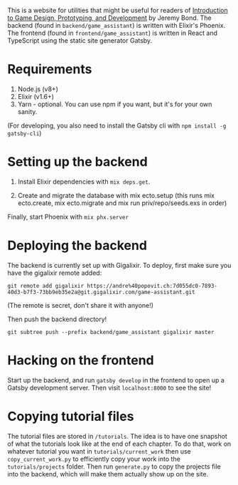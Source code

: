 This is a website for utilities that might be useful for readers of [Introduction to Game Design, Prototyping, and Development](http://book.prototools.net/) by Jeremy Bond. The backend (found in `backend/game_assistant`) is written with Elixir's Phoenix. The frontend (found in `frontend/game_assistant`) is written in React and TypeScript using the static site generator Gatsby.

# Requirements

1) Node.js (v8+)
2) Elixir (v1.6+)
3) Yarn - optional. You can use npm if you want, but it's for your own sanity.

(For developing, you also need to install the Gatsby cli with `npm install -g gatsby-cli`)

# Setting up the backend

1) Install Elixir dependencies with `mix deps.get`.

2) Create and migrate the database with mix ecto.setup (this runs mix ecto.create, mix ecto.migrate and mix run priv/repo/seeds.exs in order)

Finally, start Phoenix with `mix phx.server`

# Deploying the backend

The backend is currently set up with Gigalixir. To deploy, first make sure you have the gigalixir remote added:

    git remote add gigalixir https://andre%40popovit.ch:7d055dc0-7893-40d3-b7f3-73bb9eb35e2a@git.gigalixir.com/game-assistant.git

(The remote is secret, don't share it with anyone!)

Then push the backend directory!

    git subtree push --prefix backend/game_assistant gigalixir master

# Hacking on the frontend

Start up the backend, and run `gatsby develop` in the frontend to open up a Gatsby development server. Then visit `localhost:8000` to see the site!

# Copying tutorial files

The tutorial files are stored in `/tutorials`. The idea is to have one snapshot of what the tutorials look like at the end of each chapter. To do that, work on whatever tutorial you want in `tutorials/current_work` then use `copy_current_work.py` to efficiently copy your work into the `tutorials/projects` folder. Then run `generate.py` to copy the projects file into the backend, which will make them actually show up on the site.